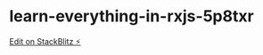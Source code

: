 # learn-everything-in-rxjs-5p8txr

[Edit on StackBlitz ⚡️](https://stackblitz.com/edit/learn-everything-in-rxjs-5p8txr)